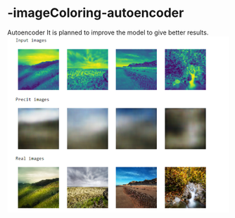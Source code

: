 # -imageColoring-autoencoder
Autoencoder
It is planned to improve the model to give better results.
![outcome](https://github.com/ugurbykyldz/-imageColoring-autoencoder/blob/master/images.png?raw=true) 
